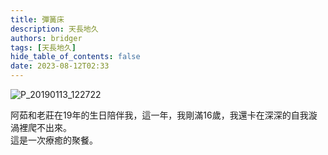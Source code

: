 ```yaml
---
title: 彈簧床
description: 天長地久
authors: bridger
tags: [天長地久]
hide_table_of_contents: false
date: 2023-08-12T02:33
---
```


![P_20190113_122722](https://e.brid.pw/i/2023/08/12/nnnwsc.webp)
<!-- truncate -->
  
阿茹和老莊在19年的生日陪伴我，這一年，我剛滿16歲，我還卡在深深的自我漩渦裡爬不出來。  
這是一次療癒的聚餐。  
